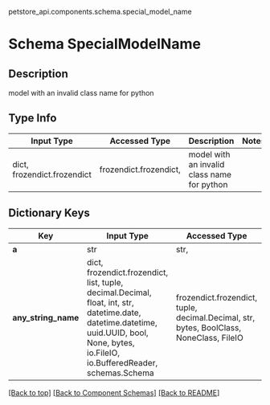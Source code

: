 petstore_api.components.schema.special_model_name
# Schema SpecialModelName

## Description
model with an invalid class name for python

## Type Info
Input Type | Accessed Type | Description | Notes
------------ | ------------- | ------------- | -------------
dict, frozendict.frozendict | frozendict.frozendict,  | model with an invalid class name for python |

## Dictionary Keys
Key | Input Type | Accessed Type | Description | Notes
------------ | ------------- | ------------- | ------------- | -------------
**a** | str | str,  |  | [optional]
**any_string_name** | dict, frozendict.frozendict, list, tuple, decimal.Decimal, float, int, str, datetime.date, datetime.datetime, uuid.UUID, bool, None, bytes, io.FileIO, io.BufferedReader, schemas.Schema | frozendict.frozendict, tuple, decimal.Decimal, str, bytes, BoolClass, NoneClass, FileIO | any string name can be used but the value must be the correct type | [optional]

[[Back to top]](#top) [[Back to Component Schemas]](../../../README.md#Component-Schemas) [[Back to README]](../../../README.md)
